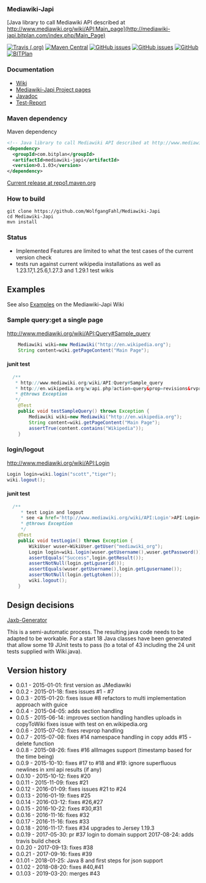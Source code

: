 ### Mediawiki-Japi
[Java library to call Mediawiki API described at http://www.mediawiki.org/wiki/API:Main_page](http://mediawiki-japi.bitplan.com/index.php/Main_Page)

[![Travis (.org)](https://img.shields.io/travis/WolfgangFahl/Mediawiki-Japi.svg)](https://travis-ci.org/WolfgangFahl/Mediawiki-Japi)
[![Maven Central](https://img.shields.io/maven-central/v/com.bitplan/mediawiki-japi.svg)](https://search.maven.org/artifact/com.bitplan/mediawiki-japi/0.1.03/jar)
[![GitHub issues](https://img.shields.io/github/issues/WolfgangFahl/Mediawiki-Japi.svg)](https://github.com/WolfgangFahl/Mediawiki-Japi/issues)
[![GitHub issues](https://img.shields.io/github/issues-closed/WolfgangFahl/Mediawiki-Japi.svg)](https://github.com/WolfgangFahl/Mediawiki-Japi/issues/?q=is%3Aissue+is%3Aclosed)
[![GitHub](https://img.shields.io/github/license/WolfgangFahl/Mediawiki-Japi.svg)](https://www.apache.org/licenses/LICENSE-2.0)
[![BITPlan](http://wiki.bitplan.com/images/wiki/thumb/3/38/BITPlanLogoFontLessTransparent.png/198px-BITPlanLogoFontLessTransparent.png)](http://www.bitplan.com)

### Documentation
* [Wiki](http://mediawiki-japi.bitplan.com/index.php/Main_Page)
* [Mediawiki-Japi Project pages](https://WolfgangFahl.github.io/Mediawiki-Japi)
* [Javadoc](https://WolfgangFahl.github.io/Mediawiki-Japi/apidocs/index.html)
* [Test-Report](https://WolfgangFahl.github.io/Mediawiki-Japi/surefire-report.html)
### Maven dependency

Maven dependency
```xml
<!-- Java library to call Mediawiki API described at http://www.mediawiki.org/wiki/API:Main_page http://mediawiki-japi.bitplan.com/index.php/Main_Page -->
<dependency>
  <groupId>com.bitplan</groupId>
  <artifactId>mediawiki-japi</artifactId>
  <version>0.1.03</version>
</dependency>
```

[Current release at repo1.maven.org](http://repo1.maven.org/maven2/com/bitplan/mediawiki-japi/0.1.03/)

### How to build
```
git clone https://github.com/WolfgangFahl/Mediawiki-Japi
cd Mediawiki-Japi
mvn install
```
### Status
- Implemented Features are limited to what the test cases of the current version check
- tests run against current wikipedia installations as well as 1.23.17,1.25.6,1.27.3 and 1.29.1 test wikis 

## Examples
See also [Examples](http://mediawiki-japi.bitplan.com/index.php/Examples) on the Mediawiki-Japi Wiki

### Sample query:get a single page
http://www.mediawiki.org/wiki/API:Query#Sample_query

```java
	Mediawiki wiki=new Mediawiki("http://en.wikipedia.org");
	String content=wiki.getPageContent("Main Page");
```

#### junit test
```java
  /**
   * http://www.mediawiki.org/wiki/API:Query#Sample_query
   * http://en.wikipedia.org/w/api.php?action=query&prop=revisions&rvprop=content&titles=Main%20Page&format=xml
   * @throws Exception 
   */
	@Test
	public void testSampleQuery() throws Exception {
		Mediawiki wiki=new Mediawiki("http://en.wikipedia.org");
		String content=wiki.getPageContent("Main Page");
		assertTrue(content.contains("Wikipedia"));
	}
```

### login/logout
http://www.mediawiki.org/wiki/API:Login

```java
Login login=wiki.login("scott","tiger");
wiki.logout();
```

#### junit test
```java
  /**
	 * test Login and logout 
	 * see <a href='http://www.mediawiki.org/wiki/API:Login'>API:Login</a>
	 * @throws Exception
	 */
	@Test
	public void testLogin() throws Exception {
		WikiUser wuser=WikiUser.getUser("mediawiki_org");
		Login login=wiki.login(wuser.getUsername(),wuser.getPassword());
		assertEquals("Success",login.getResult());
		assertNotNull(login.getLguserid());
		assertEquals(wuser.getUsername(),login.getLgusername());
		assertNotNull(login.getLgtoken());
		wiki.logout();
	}
```
## Design decisions
[Jaxb-Generator](http://mediawiki-japi.bitplan.com/mediawiki-japi/index.php/Jaxbgenerator)

This is a semi-automatic process. The resulting java code needs to be adapted to be workable. For a start
18 Java classes have been generated that allow some 19 JUnit tests to pass (to a total of 43 including the 24
unit tests supplied with Wiki.java).

## Version history
* 0.0.1  - 2015-01-01: first version as JMediawiki
* 0.0.2  - 2015-01-18: fixes issues #1 - #7
* 0.0.3  - 2015-01-20: fixes issue #8 refactors to multi implementation approach with guice
* 0.0.4  - 2015-04-05: adds section handling
* 0.0.5  - 2015-06-14: improves section handling
                       handles uploads in copyToWiki
					   fixes issue with test on en.wikipedia.org
* 0.0.6  - 2015-07-02: fixes revprop handling											
* 0.0.7  - 2015-07-08: fixes #14 namespace handling in copy
                       adds #15 - delete function
* 0.0.8  - 2015-08-26: fixes #16 allImages support (timestamp based for the time being)  
* 0.0.9  - 2015-10-10: fixes #17 to #18 and #19: ignore superfluous newlines in xml api results (if any)
* 0.0.10 - 2015-10-12: fixes #20
* 0.0.11 - 2015-11-09: fixes #21
* 0.0.12 - 2016-01-09: fixes issues #21 to #24
* 0.0.13 - 2016-01-19: fixes #25
* 0.0.14 - 2016-03-12: fixes #26,#27
* 0.0.15 - 2016-10-22: fixes #30,#31
* 0.0.16 - 2016-11-16: fixes #32
* 0.0.17 - 2016-11-16: fixes #33
* 0.0.18 - 2016-11-17: fixes #34 upgrades to Jersey 1.19.3
* 0.0.19 - 2017-05-30: pr #37 login to domain support
           2017-08-24: adds travis build check
* 0.0.20 - 2017-09-13: fixes #38
* 0.0.21 - 2017-09-16: fixes #39
* 0.1.01 - 2018-01-25: Java 8 and first steps for json support
* 0.1.02 - 2018-08-20: fixes #40,#41  
* 0.1.03 - 2019-03-20: merges #43
